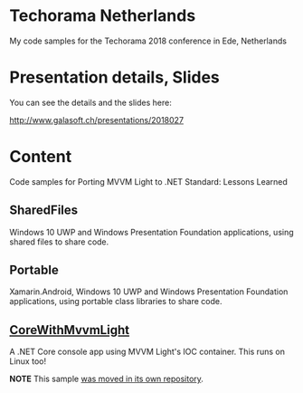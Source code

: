 # Techorama Netherlands

My code samples for the Techorama 2018 conference in Ede, Netherlands

# Presentation details, Slides

You can see the details and the slides here:

http://www.galasoft.ch/presentations/2018027

# Content

Code samples for Porting MVVM Light to .NET Standard: Lessons Learned

## SharedFiles

Windows 10 UWP and Windows Presentation Foundation applications, using shared files to share code.

## Portable

Xamarin.Android, Windows 10 UWP and Windows Presentation Foundation applications, using portable class libraries to share code.

## [CoreWithMvvmLight](https://github.com/lbugnion/sample-crossplatform-mvvmdotnetstandard)

A .NET Core console app using MVVM Light's IOC container. This runs on Linux too!

**NOTE** This sample [was moved in its own repository](https://github.com/lbugnion/sample-crossplatform-mvvmdotnetstandard).
